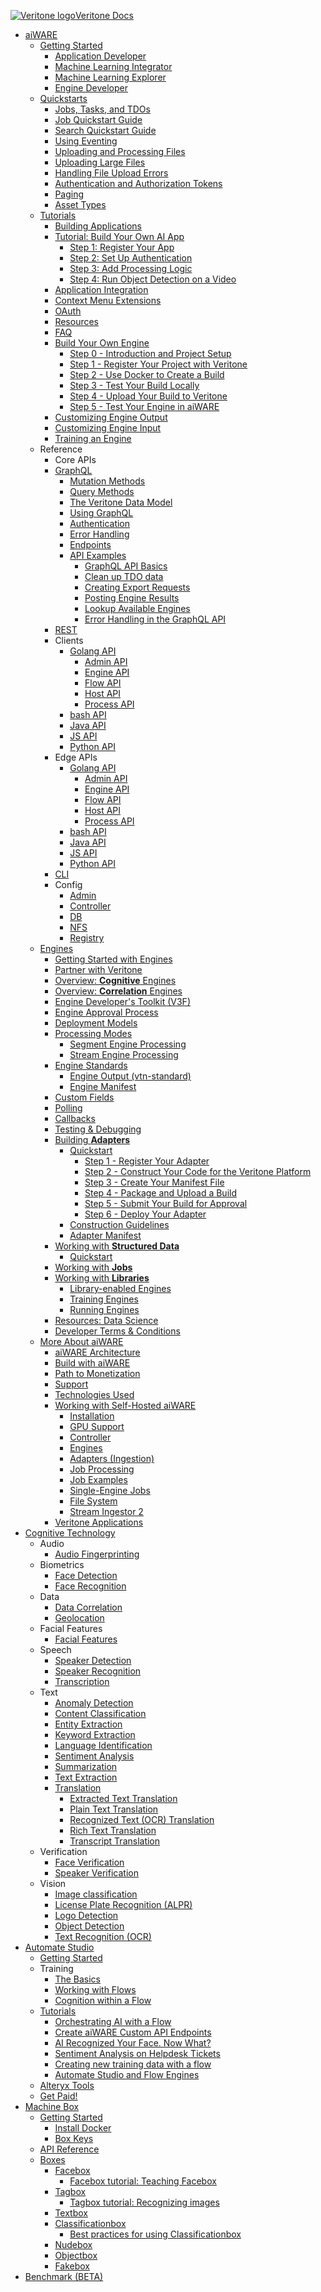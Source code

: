 <!-- markdownlint-disable no-inline-html first-line-h1 -->

<!-- Sidebar Logo -->

<style>
.sidebar ul li.active>a {
  color:#222;
  font-size: 18px;
}
.sidebar ul li a {
  font-size: 18px;
  height: 28px;
}
.sidebar {
    font-size: 12pt;
}

.app-sub-sidebar li:before {
    content: "";
    padding-right: 0px;
    float: left
}

</style>

<a href="/"><div class="logo"><img src="https://static.veritone.com/assets/favicon/favicon.ico" alt="Veritone logo"/><span class="logo-text">Veritone Docs<span></div></a>

- [aiWARE](/overview/)
  - [Getting Started](/quickstart/)
    - [Application Developer](/quickstart/app-developer/)
    - [Machine Learning Integrator](/quickstart/ml-integrator/)
    - [Machine Learning Explorer](/quickstart/ml-explorer/)
    - [Engine Developer](/quickstart/engine-developer/)
  - [Quickstarts](/apis/jobs-tasks-tdos.md)
    - [Jobs, Tasks, and TDOs](/apis/jobs-tasks-tdos.md)
    - [Job Quickstart Guide](/apis/job-quickstart/)
    - [Search Quickstart Guide](/apis/search-quickstart/)
    - [Using Eventing](/apis/eventing/eventing.md)
    - [Uploading and Processing Files](/apis/tutorials/upload-and-process.md)
    - [Uploading Large Files](/apis/tutorials/uploading-large-files.md)
    - [Handling File Upload Errors](/apis/tutorials/file-upload-error-handling.md)
    - [Authentication and Authorization Tokens](/apis/tutorials/tokens.md)
    - [Paging](/apis/tutorials/paging.md)
    - [Asset Types](/apis/tutorials/asset-types.md)
  - [Tutorials](/apis/tutorials/)
    - [Building Applications](/developer/applications/)
    - [Tutorial: Build Your Own AI App](/developer/applications/app-tutorial/)
      - [Step 1: Register Your App](/developer/applications/app-tutorial/app-tutorial-step-1.md)
      - [Step 2: Set Up Authentication](/developer/applications/app-tutorial/app-tutorial-step-2.md)
      - [Step 3: Add Processing Logic](/developer/applications/app-tutorial/app-tutorial-step-3.md)
      - [Step 4: Run Object Detection on a Video](/developer/applications/app-tutorial/app-tutorial-step-4.md)
    - [Application Integration](/developer/applications/integration/)
    - [Context Menu Extensions](/developer/applications/context-menu-extensions.md)
    - [OAuth](/developer/applications/oauth.md)
    - [Resources](/developer/applications/resources.md)
    - [FAQ](/developer/applications/faq.md)
    - [Build Your Own Engine](/developer/engines/tutorial/)
      - [Step 0 - Introduction and Project Setup](/developer/engines/tutorial/)
      - [Step 1 - Register Your Project with Veritone](/developer/engines/tutorial/engine-tutorial-step-1.md)
      - [Step 2 - Use Docker to Create a Build](/developer/engines/tutorial/engine-tutorial-step-2.md)
      - [Step 3 - Test Your Build Locally](/developer/engines/tutorial/engine-tutorial-step-3.md)
      - [Step 4 - Upload Your Build to Veritone](/developer/engines/tutorial/engine-tutorial-step-4.md)
      - [Step 5 - Test Your Engine in aiWARE](/developer/engines/tutorial/engine-tutorial-step-5.md)
    - [Customizing Engine Output](/developer/engines/tutorial/customizing-engine-output.md)
    - [Customizing Engine Input](/developer/engines/tutorial/engine-custom-fields)
    - [Training an Engine](/developer/engines/tutorial/engine-training-tutorial)
  - Reference
    - Core APIs
     - [GraphQL](/apis/using-graphql.md)
       - [Mutation Methods](/apis/reference/mutation/)
       - [Query Methods](/apis/reference/query/)
       - [The Veritone Data Model](/apis/data-model.md)
       - [Using GraphQL](/apis/using-graphql.md)
       - [Authentication](/apis/authentication.md)
       - [Error Handling](/apis/error-codes.md)
       - [Endpoints](/apis/endpoints/)
       - [API Examples](/apis/examples)
         - [GraphQL API Basics](/apis/tutorials/graphql-basics.md)
         - [Clean up TDO data](/apis/tutorials/cleanup-tdo.md)
         - [Creating Export Requests](/apis/tutorials/create-export-request/)
         - [Posting Engine Results](/apis/tutorials/engine-results.md)
         - [Lookup Available Engines](/apis/tutorials/get-engines.md)
         - [Error Handling in the GraphQL API](/apis/tutorials/graphql-error-handling.md)
     - [REST](/api/md/docs-md/README.md)
     - Clients
         - [Golang API](/api/golang/README.md)
           - [Admin API](/api/golang/docs/AdminApi.md)
           - [Engine API](/api/golang/docs/EngineApi.md)
           - [Flow API](/api/golang/docs/FlowApi.md)
           - [Host API](/api/golang/docs/HostApi.md)
           - [Process API](/api/golang/docs/ProcessApi.md)
         - [bash API](/api/bash/README.md)
         - [Java API](/api/java/README.md)
         - [JS API](/api/js/README.md)
         - [Python API](/api/python/README.md)
    - Edge APIs
        - [Golang API](/api/golang/README.md)
          - [Admin API](/api/golang/docs/AdminApi.md)
          - [Engine API](/api/golang/docs/EngineApi.md)
          - [Flow API](/api/golang/docs/FlowApi.md)
          - [Host API](/api/golang/docs/HostApi.md)
          - [Process API](/api/golang/docs/ProcessApi.md)
        - [bash API](/api/bash/README.md)
        - [Java API](/api/java/README.md)
        - [JS API](/api/js/README.md)
        - [Python API](/api/python/README.md)
    - [CLI](/cli/aiware-agent.md)
    - Config
      - [Admin](/config/admin.md)
      - [Controller](/config/controller.md)
      - [DB](/config/db.md)
      - [NFS](/config/nfs.md)
      - [Registry](/config/registry.md)
    <!-- - [Filesystem Structure](/fs/REDME.md) -->
  - [Engines](/developer/engines/)
    - [Getting Started with Engines](/developer/engines/getting-started/)
    - [Partner with Veritone](/developer/benefits.md)
    - [Overview: **Cognitive** Engines](/developer/engines/cognitive/)
    - [Overview: **Correlation** Engines](/developer/engines/correlation/)
    - [Engine Developer's Toolkit (V3F)](/developer/edge/engines)
    - [Engine Approval Process](/developer/engines/approval/)
    - [Deployment Models](/developer/engines/deployment-model/)
    - [Processing Modes](/developer/engines/processing-modes/)
      - [Segment Engine Processing](/developer/engines/processing-modes/segment-processing/)
      - [Stream Engine Processing](/developer/engines/processing-modes/stream-processing/)
    - [Engine Standards](/developer/engines/standards/)
      - [Engine Output (vtn-standard)](/developer/engines/standards/engine-output/)
      - [Engine Manifest](/developer/engines/standards/engine-manifest/)
    - [Custom Fields](/developer/engines/custom-fields/)
    - [Polling](/developer/engines/polling/)
    - [Callbacks](/developer/engines/callbacks/)
    - [Testing & Debugging](/developer/engines/testing-and-debugging/)
    - [Building **Adapters**](/developer/adapters/)
      - [Quickstart](/developer/adapters/quick-start/)
        - [Step 1 - Register Your Adapter](/developer/adapters/quick-start/step-1.md)
        - [Step 2 - Construct Your Code for the Veritone Platform](/developer/adapters/quick-start/step-2.md)
        - [Step 3 - Create Your Manifest File](/developer/adapters/quick-start/step-3.md)
        - [Step 4 - Package and Upload a Build](/developer/adapters/quick-start/step-4.md)
        - [Step 5 - Submit Your Build for Approval](/developer/adapters/quick-start/step-5.md)
        - [Step 6 - Deploy Your Adapter](/developer/adapters/quick-start/step-6.md)
      - [Construction Guidelines](/developer/adapters/guidelines.md)
      - [Adapter Manifest](/developer/adapters/manifest.md)
    - [Working with **Structured Data**](/developer/data/)
      - [Quickstart](/developer/data/quick-start/)
    - [Working with **Jobs**](/quickstart/jobs/?id=working-with-jobs)
    - [Working with **Libraries**](/developer/libraries/)
      - [Library-enabled Engines](/developer/libraries/engines.md)
      - [Training Engines](/developer/libraries/training.md)
      - [Running Engines](/developer/libraries/running.md)
    - [Resources: Data Science](/developer/resources/)
    - [Developer Terms & Conditions](/developer/terms-and-conditions.md)
  - [More About aiWARE](/overview/aiware-features.md)
    - [aiWARE Architecture](/overview/architecture-overview/)
    - [Build with aiWARE](/developer/)
    - [Path to Monetization](/developer/engines/getting-started/path-to-monetization/)
    - [Support](/developer/engines/getting-started/support/)
    - [Technologies Used](/developer/engines/getting-started/technologies/)
    - [Working with Self-Hosted aiWARE](/overview/aiWARE-in-depth/)
      - [Installation](/overview/aiWARE-in-depth/edge-installation)
      - [GPU Support](/overview/aiWARE-in-depth/gpu-support.md)
      - [Controller](/overview/aiWARE-in-depth/controller)
      - [Engines](/overview/aiWARE-in-depth/engines)
      - [Adapters (Ingestion)](/developer/engines/adapters/)
      - [Job Processing](/overview/aiWARE-in-depth/job-processing)
      - [Job Examples](/overview/aiWARE-in-depth/job-examples)
      - [Single-Engine Jobs](/overview/aiWARE-in-depth/single-engine-jobs)
      - [File System](/overview/aiWARE-in-depth/file-system)
      - [Stream Ingestor 2](/overview/aiWARE-in-depth/stream-ingestor)
    - [Veritone Applications](/apps/)
- [Cognitive Technology](/cognitive-technology/)
  - Audio
    - [Audio Fingerprinting](/developer/engines/cognitive/audio/audio-fingerprinting/)
  - Biometrics
    - [Face Detection](/developer/engines/cognitive/biometrics/face-detection/)
    - [Face Recognition](/developer/engines/cognitive/biometrics/face-recognition/)
  - Data
    - [Data Correlation](/developer/engines/cognitive/data/correlation/)
    - [Geolocation](/developer/engines/cognitive/data/geolocation/)
  - Facial Features
    - [Facial Features](/developer/engines/cognitive/facial-features/)
  - Speech
    - [Speaker Detection](/developer/engines/cognitive/speech/speaker-detection/)
    - [Speaker Recognition](/developer/engines/cognitive/speech/speaker-recognition/)
    - [Transcription](/developer/engines/cognitive/speech/transcription/)
  - Text
    - [Anomaly Detection](/developer/engines/cognitive/text/anomaly-detection/)
    - [Content Classification](/developer/engines/cognitive/text/content-classification/)
    - [Entity Extraction](/developer/engines/cognitive/text/entity-extraction/)
    - [Keyword Extraction](/developer/engines/cognitive/text/keyword-extraction/)
    - [Language Identification](/developer/engines/cognitive/text/language-identification/)
    - [Sentiment Analysis](/developer/engines/cognitive/text/sentiment/)
    - [Summarization](/developer/engines/cognitive/text/summarization/)
    - [Text Extraction](/developer/engines/cognitive/text/text-extraction/)
    - [Translation](/developer/engines/cognitive/text/translation/)
      - [Extracted Text Translation](/developer/engines/cognitive/text/translation/extracted-text/)
      - [Plain Text Translation](/developer/engines/cognitive/text/translation/plain-text/)
      - [Recognized Text (OCR) Translation](/developer/engines/cognitive/text/translation/recognized-text/)
      - [Rich Text Translation](/developer/engines/cognitive/text/translation/rich-text/)
      - [Transcript Translation](/developer/engines/cognitive/text/translation/transcript/)
  - Verification
    - [Face Verification](/developer/engines/cognitive/verification/face-verification/)
    - [Speaker Verification](/developer/engines/cognitive/verification/speaker-verification/)
  - Vision
    - [Image classification](/developer/engines/cognitive/vision/image-classification/)
    - [License Plate Recognition (ALPR)](/developer/engines/cognitive/vision/license-plate/)
    - [Logo Detection](/developer/engines/cognitive/vision/logo-detection/)
    - [Object Detection](/developer/engines/cognitive/vision/object-detection/)
    - [Text Recognition (OCR)](/developer/engines/cognitive/vision/text-recognition/)
- [Automate Studio](/automate-studio/)
  - [Getting Started](/automate-studio/getting-started/README)
  - Training
    - [The Basics](/automate-studio/Training/crawl)
    - [Working with Flows](/automate-studio/Training/walk/README.md)
    - [Cognition within a Flow](/automate-studio/Training/run/run)
  - [Tutorials](/automate-studio/tutorials/automate-tutorials)
    - [Orchestrating AI with a Flow](/automate-studio/tutorials/orchestrating-ai.md)
    - [Create aiWARE Custom API Endpoints](/automate-studio/tutorials/your-ai-flow.md)
    - [AI Recognized Your Face. Now What?](/automate-studio/tutorials/ai-recognized-your-face.md)
    - [Sentiment Analysis on Helpdesk Tickets](/automate-studio/tutorials/sentiment-analysis.md)
    - [Creating new training data with a flow](/automate-studio/tutorials/automate-tutorial-6-flow-face-libraries.md)
    - [Automate Studio and Flow Engines](/automate-studio/tutorials/automate-tutorial-7-flow-engines.md)
  - [Alteryx Tools](/automate-studio/alteryx/)
  - [Get Paid!](/automate-studio/flow-bounties/README)
- [Machine Box](/developer/machine-box/)
  - [Getting Started](/developer/machine-box/setup/)
    - [Install Docker](/developer/machine-box/setup/docker)
    - [Box Keys](/developer/machine-box/setup/box-key)
  - [API Reference](/developer/machine-box/api-guidelines)
  - [Boxes](/developer/machine-box/boxes/)
    - [Facebox](/developer/machine-box/boxes/facebox-overview)
      - [Facebox tutorial: Teaching Facebox](/developer/machine-box/boxes/teaching-facebox)
    - [Tagbox](/developer/machine-box/boxes/tagbox)
      - [Tagbox tutorial: Recognizing images](/developer/machine-box/boxes/tagbox/recognizing-images)
    - [Textbox](/developer/machine-box/boxes/textbox)
    - [Classificationbox](/developer/machine-box/boxes/classificationbox)
      - [Best practices for using Classificationbox](/developer/machine-box/boxes/classificationbox/best-practices)
    - [Nudebox](/developer/machine-box/boxes/nudebox)
    - [Objectbox](/developer/machine-box/boxes/objectbox)
    - [Fakebox](/developer/machine-box/boxes/fakebox)
- [Benchmark (BETA)](/benchmark/)
